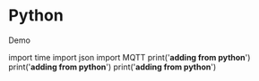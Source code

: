# Python
Demo

import time
import json
import MQTT
print('**************adding from python**************')
print('**************adding from python**************')
print('**************adding from python**************')
